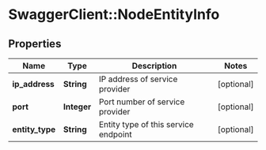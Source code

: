 # SwaggerClient::NodeEntityInfo

## Properties
Name | Type | Description | Notes
------------ | ------------- | ------------- | -------------
**ip_address** | **String** | IP address of service provider | [optional] 
**port** | **Integer** | Port number of service provider | [optional] 
**entity_type** | **String** | Entity type of this service endpoint | [optional] 



